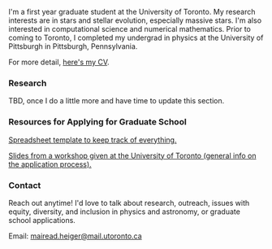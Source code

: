 

I'm a first year graduate student at the University of Toronto. My research interests are in stars and stellar evolution, especially massive stars. I'm also interested in computational science and numerical mathematics. Prior to coming to Toronto, I completed my undergrad in physics at the University of Pittsburgh in Pittsburgh, Pennsylvania.

For more detail, <a href="/assets/heiger_cv_22.pdf" download>here's my CV</a>.

### Research
TBD, once I do a little more and have time to update this section.

### Resources for Applying for Graduate School

<a href="/assets/grad_app_spreadsheet.xlsx" download>Spreadsheet template to keep track of everything.</a>

<a href="/assets/applying_to_grad_school_workshop.pdf" download>Slides from a workshop given at the University of Toronto (general info on the application process).</a>

### Contact
Reach out anytime! I'd love to talk about research, outreach, issues with equity, diversity, and inclusion in physics and astronomy, or graduate school applications.

Email: mairead.heiger@mail.utoronto.ca
